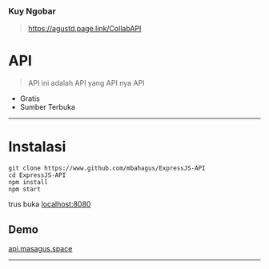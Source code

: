 ### Kuy Ngobar
> https://agustd.page.link/CollabAPI

# API
> API ini adalah API yang API nya API

+ Gratis
+ Sumber Terbuka
___
# Instalasi
```
git clone https://www.github.com/mbahagus/ExpressJS-API
cd ExpressJS-API
npm install
npm start
```
trus buka [localhost:8080](http://localhost:8080)

## Demo
[api.masagus.space](https://api.masagus.space)
___
